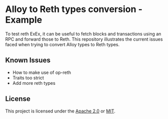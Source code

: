 # Alloy to Reth types conversion - Example
To test reth ExEx, it can be useful to fetch blocks and transactions using an RPC and forward those to Reth. This repository illustrates the current issues faced when trying to convert Alloy types to Reth types.

## Known Issues
- How to make use of op-reth
- Traits too strict
- Add more reth types

## License
This project is licensed under the [Apache 2.0](./LICENSE-APACHE) or [MIT](./LICENSE-MIT).
